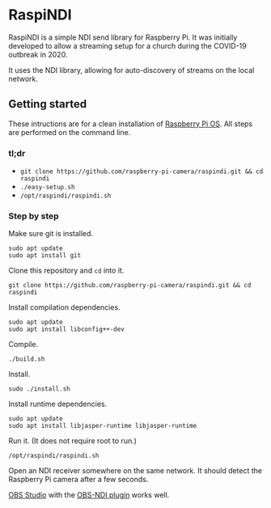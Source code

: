 # RaspiNDI

RaspiNDI is a simple NDI send library for Raspberry Pi. It was initially
developed to allow a streaming setup for a church during the COVID-19 outbreak
in 2020. 

It uses the NDI library, allowing for auto-discovery of streams on the local
network.

## Getting started

These intructions are for a clean installation of
[Raspberry Pi OS](https://www.raspberrypi.org/software/).
All steps are performed on the command line.

### tl;dr

- `git clone https://github.com/raspberry-pi-camera/raspindi.git && cd raspindi`
- `./easy-setup.sh`
- `/opt/raspindi/raspindi.sh`

### Step by step

Make sure git is installed.

```
sudo apt update
sudo apt install git
```

Clone this repository and `cd` into it.

```
git clone https://github.com/raspberry-pi-camera/raspindi.git && cd raspindi
```

Install compilation dependencies.

```
sudo apt update
sudo apt install libconfig++-dev
```

Compile.

```
./build.sh
```

Install.

```
sudo ./install.sh
```

Install runtime dependencies.

```
sudo apt update
sudo apt install libjasper-runtime libjasper-runtime
```

Run it. (It does not require root to run.)

```
/opt/raspindi/raspindi.sh
```

Open an NDI receiver somewhere on the same network. It should detect the 
Raspberry Pi camera after a few seconds.

[OBS Studio](https://obsproject.com/) with the 
[OBS-NDI plugin](https://github.com/Palakis/obs-ndi/releases/) 
works well.
